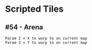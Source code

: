 # Scripted Tiles

## \#54 - Arena
```
Param 2 = X to warp to on current map 
Param 3 = Y to warp to on current map
```
